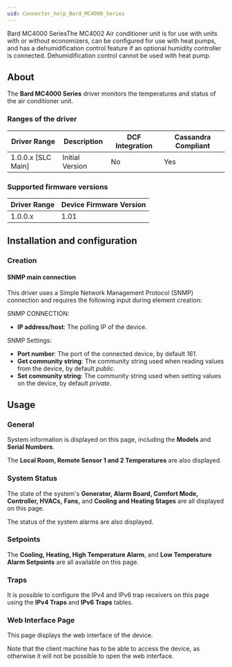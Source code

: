```yaml
---
uid: Connector_help_Bard_MC4000_Series
---
```


Bard MC4000 SeriesThe MC4002 Air conditioner unit is for use with units with or without economizers, can be configured for use with heat pumps, and has a dehumidification control feature if an optional humidity controller is connected. Dehumidification control cannot be used with heat pump.

## About

The **Bard MC4000 Series** driver monitors the temperatures and status of the air conditioner unit.

### Ranges of the driver

| **Driver Range**     | **Description** | **DCF Integration** | **Cassandra Compliant** |
|----------------------|-----------------|---------------------|-------------------------|
| 1.0.0.x \[SLC Main\] | Initial Version | No                  | Yes                     |

### Supported firmware versions

| **Driver Range** | **Device Firmware Version** |
|------------------|-----------------------------|
| 1.0.0.x          | 1.01                        |

## Installation and configuration

### Creation

#### SNMP main connection

This driver uses a Simple Network Management Protocol (SNMP) connection and requires the following input during element creation:

SNMP CONNECTION:

- **IP address/host**: The polling IP of the device.

SNMP Settings:

- **Port number**: The port of the connected device, by default *161*.
- **Get community string**: The community string used when reading values from the device, by default *public*.
- **Set community string**: The community string used when setting values on the device, by default *private*.

## Usage

### General

System information is displayed on this page, including the **Models** and **Serial Numbers**.

The **Local Room, Remote Sensor 1 and 2 Temperatures** are also displayed.

### System Status

The state of the system's **Generator, Alarm Board, Comfort Mode, Controller, HVACs,** **Fans,** and **Cooling and Heating Stages** are all displayed on this page.

The status of the system alarms are also displayed.

### Setpoints

The **Cooling, Heating, High Temperature Alarm**, and **Low Temperature Alarm Setpoints** are all available on this page.

### Traps

It is possible to configure the IPv4 and IPv6 trap receivers on this page using the **IPv4 Traps** and **IPv6 Traps** tables.

### Web Interface Page

This page displays the web interface of the device.

Note that the client machine has to be able to access the device, as otherwise it will not be possible to open the web interface.
